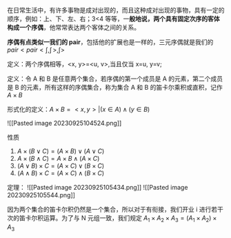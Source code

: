 在日常生活中，有许多事物是成对出现的，而且这种成对出现的事物，具有一定的顺序，例如：上、下、左、右；3<4 等等，一**般地说，两个具有固定次序的客体构成一个序偶**，他常常表达两个客体之间的关系。

**序偶有点类似一我们的 pair**，包括他的扩展也是一样的，三元序偶就是我们的 $pair<pair<\int ,\int  \,>,\int >$

定义：两个序偶相等，<x, y>=<u, v>,当且仅当 x=u, y=v; 

定义：令 A 和 B 是任意两个集合，若序偶的第一个成员是 A 的元素，第二个成员是 B 的元素，所有这样的序偶集合，称为集合 A 和 B 的笛卡尔乘积或直积，记作 $A\times B$

形式化的定义：$A\times B=<x,y>|(x \in A)\land (y \in B)$

![[Pasted image 20230925104524.png]]


性质
1. $A \times(B\lor C)=(A\times B)\lor(A\lor C)$
2. $A\times(B\land C)=A\times B \land(A\times C)$
3. $(A\lor B)\times C=(A\times C)\lor(B\times C)$
4. $(A\land B)\times C=(A\times C)\land(B\times C)$

定理：
![[Pasted image 20230925105434.png]]
![[Pasted image 20230925105544.png]]


因为两个集合的笛卡尔积仍然是一个集合，所以对于有衔接，我们开业 i 进行若干次的笛卡尔积运算。为了与 N 元组一致，我们规定
$A_{1}\times A_{2}\times A_{3}=(A_{1}\times A_{2})\times A_{3}$


